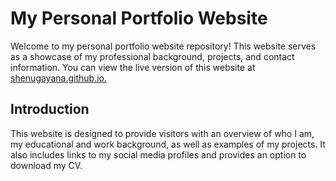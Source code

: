 # My Personal Portfolio Website

Welcome to my personal portfolio website repository! This website serves as a showcase of my professional background, projects, and contact information. You can view the live version of this website at [shenugayana.github.io.](https://shenugayana.github.io)

## Introduction
This website is designed to provide visitors with an overview of who I am, my educational and work background, as well as examples of my projects. It also includes links to my social media profiles and provides an option to download my CV.
